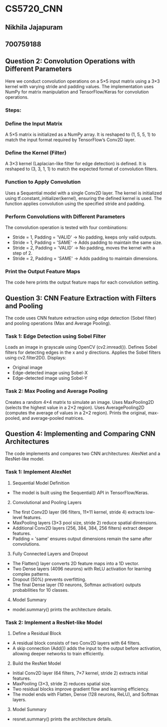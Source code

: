 # CS5720_CNN
## Nikhila Jajapuram
## 700759188

## Question 2: Convolution Operations with Different Parameters
Here we conduct convolution operations on a 5×5 input matrix using a 3×3 kernel with varying stride and padding values. The implementation uses NumPy for matrix manipulation and TensorFlow/Keras for convolution operations.

### Steps:

### Define the Input Matrix
A 5×5 matrix is initialized as a NumPy array.
It is reshaped to (1, 5, 5, 1) to match the input format required by TensorFlow’s Conv2D layer.
### Define the Kernel (Filter)
A 3×3 kernel (Laplacian-like filter for edge detection) is defined.
It is reshaped to (3, 3, 1, 1) to match the expected format of convolution filters.
### Function to Apply Convolution
Uses a Sequential model with a single Conv2D layer.
The kernel is initialized using tf.constant_initializer(kernel), ensuring the defined kernel is used.
The function applies convolution using the specified stride and padding.
### Perform Convolutions with Different Parameters
The convolution operation is tested with four combinations:
  - Stride = 1, Padding = 'VALID' → No padding, keeps only valid outputs.
  - Stride = 1, Padding = 'SAME' → Adds padding to maintain the same size.
  - Stride = 2, Padding = 'VALID' → No padding, moves the kernel with a step of 2.
  - Stride = 2, Padding = 'SAME' → Adds padding to maintain dimensions.
### Print the Output Feature Maps
The code here prints the output feature maps for each convolution setting.


## Question 3: CNN Feature Extraction with Filters and Pooling
The code uses CNN feature extraction using edge detection (Sobel filter) and pooling operations (Max and Average Pooling).

### Task 1: Edge Detection using Sobel Filter
Loads an image in grayscale using OpenCV (cv2.imread()).
Defines Sobel filters for detecting edges in the x and y directions.
Applies the Sobel filters using cv2.filter2D().
Displays:
- Original image
- Edge-detected image using Sobel-X
- Edge-detected image using Sobel-Y

### Task 2: Max Pooling and Average Pooling
Creates a random 4×4 matrix to simulate an image.
Uses MaxPooling2D (selects the highest value in a 2×2 region).
Uses AveragePooling2D (computes the average of values in a 2×2 region).
Prints the original, max-pooled, and average-pooled matrices.


## Question 4: Implementing and Comparing CNN Architectures 
The code implements and compares two CNN architectures: AlexNet and a ResNet-like model.

### Task 1: Implement AlexNet
1. Sequential Model Definition
  - The model is built using the Sequential() API in TensorFlow/Keras.
2. Convolutional and Pooling Layers
  - The first Conv2D layer (96 filters, 11×11 kernel, stride 4) extracts low-level features.
  - MaxPooling layers (3×3 pool size, stride 2) reduce spatial dimensions.
  - Additional Conv2D layers (256, 384, 384, 256 filters) extract deeper features.
  - Padding = 'same' ensures output dimensions remain the same after convolutions.
3. Fully Connected Layers and Dropout
  - The Flatten() layer converts 2D feature maps into a 1D vector.
  - Two Dense layers (4096 neurons) with ReLU activation for learning complex patterns.
  - Dropout (50%) prevents overfitting.
  - The final Dense layer (10 neurons, Softmax activation) outputs probabilities for 10 classes.
4. Model Summary
  - model.summary() prints the architecture details.


### Task 2: Implement a ResNet-like Model
1. Define a Residual Block
  - A residual block consists of two Conv2D layers with 64 filters.
  - A skip connection (Add()) adds the input to the output before activation, allowing deeper networks to train efficiently.
2. Build the ResNet Model
  - Initial Conv2D layer (64 filters, 7×7 kernel, stride 2) extracts initial features.
  - MaxPooling (3×3, stride 2) reduces spatial size.
  - Two residual blocks improve gradient flow and learning efficiency.
  - The model ends with Flatten, Dense (128 neurons, ReLU), and Softmax layers.
3. Model Summary
  - resnet.summary() prints the architecture details.









